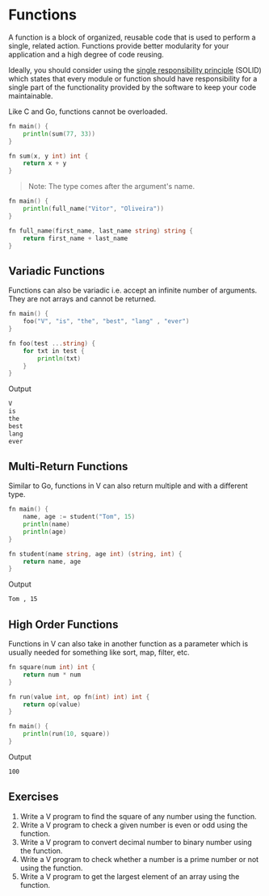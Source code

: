 # Functions

A function is a block of organized, reusable code that is used to perform a single, related action. Functions provide better modularity for your application and a high degree of code reusing.

Ideally, you should consider using the [single responsibility principle](https://en.wikipedia.org/wiki/Single_responsibility_principle) (SOLID) which states that every module or function should have responsibility for a single part of the functionality provided by the software to keep your code maintainable.

Like C and Go, functions cannot be overloaded.

```go
fn main() {
    println(sum(77, 33))
}

fn sum(x, y int) int {
    return x + y
}
```

> Note: The type comes after the argument's name.

```go
fn main() {
    println(full_name("Vitor", "Oliveira"))
}

fn full_name(first_name, last_name string) string {
    return first_name + last_name
}
```

## Variadic Functions

Functions can also be variadic i.e. accept an infinite number of arguments. They are not arrays and cannot be returned.

```go
fn main() {
    foo("V", "is", "the", "best", "lang" , "ever")
}

fn foo(test ...string) {
    for txt in test {
        println(txt)
    }
}
```

Output

```bash
V
is
the
best
lang
ever
```

## Multi-Return Functions

Similar to Go, functions in V can also return multiple and with a different type.

```go
fn main() {
    name, age := student("Tom", 15)
    println(name)
    println(age)
}

fn student(name string, age int) (string, int) {
    return name, age
}
```

Output

```bash
Tom , 15
```

## High Order Functions

Functions in V can also take in another function as a parameter which is usually needed for something like sort, map, filter, etc.

```go
fn square(num int) int {
    return num * num
}

fn run(value int, op fn(int) int) int {
    return op(value)
}

fn main() {
    println(run(10, square))
}
```

Output

```bash
100
```

## Exercises

1. Write a V program to find the square of any number using the function.
2. Write a V program to check a given number is even or odd using the function.
3. Write a V program to convert decimal number to binary number using the function.
4. Write a V program to check whether a number is a prime number or not using the function.
5. Write a V program to get the largest element of an array using the function.
